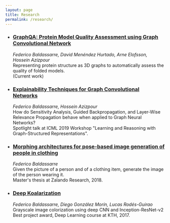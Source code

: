 ```yaml
---
layout: page
title: Research
permalink: /research/
---
```

<!-- Most recent on top -->
<!-- TODO:
- make separate css classes
- images 
- smaller titles
- space for co-authors
- publication year+month+venue
- link to arxiv or pdf
-->

<ul class="post-list">
  <li>
    <div class="Box box-shadow-medium rounded-1 col-12">
      <!-- <div class="col-4 d-table-cell p-3 v-align-middle">
        <img class="image-preview " src="{{ post.image | relative_url }}" />
      </div> -->
      <div class="col-8 d-table-cell p-3">
          <h3>
            <a class="post-link" href="https://openreview.net/forum?id=HyxgBerKwB">
              GraphQA: Protein Model Quality Assessment using Graph Convolutional Network
            </a>
          </h3>
          <p class="post-meta-description">
            <em>Federico Baldassarre, David Menéndez Hurtado, Arne Elofsson, Hossein Azizpour</em><br/>
            Representing protein structure as 3D graphs to automatically assess the quality of folded models.<br/>
            (Current work)
          </p>
          <!-- <p class="post-meta">{{ "2019-05-31" | date: date_format }}</p> -->
        </div>
    </div>
  </li>

  <li>
    <div class="Box box-shadow-medium rounded-1 col-12">
      <!-- <div class="col-4 d-table-cell p-3 v-align-middle">
        <img class="image-preview " src="{{ post.image | relative_url }}" />
      </div> -->
      <div class="col-8 d-table-cell p-3">
          <h3>
            <a class="post-link" href="https://arxiv.org/abs/1905.13686">
              Explainability Techniques for Graph Convolutional Networks
            </a>
          </h3>
          <p class="post-meta-description">
            <em>Federico Baldassarre, Hossein Azizpour</em><br/>
            How do Sensitivity Analysis, Guided Backpropagation, and Layer-Wise Relevance Propagation behave when applied to Graph Neural Networks?<br/>
            Spotlight talk at ICML 2019 Workshop "Learning and Reasoning with Graph-Structured Representations".
          </p>
          <!-- <p class="post-meta">{{ "2019-05-31" | date: date_format }}</p> -->
        </div>
    </div>
  </li>

  <li>
    <div class="Box box-shadow-medium rounded-1 col-12">
      <!-- <div class="col-4 d-table-cell p-3 v-align-middle">
        <img class="image-preview " src="{{ post.image | relative_url }}" />
      </div> -->
      <div class="col-8 d-table-cell p-3">
          <h3>
            <a class="post-link" href="http://kth.diva-portal.org/smash/record.jsf?pid=diva2:1239446">
              Morphing architectures for pose-based image generation of people in clothing
            </a>
          </h3>
          <p class="post-meta-description">
            <em>Federico Baldassarre</em><br/>
            Given the picture of a person and of a clothing item, generate the image of the person wearing it.<br/>
            Master's thesis at Zalando Research, 2018.
          </p>
        </div>
    </div>
  </li>

  <li>
    <div class="Box box-shadow-medium rounded-1 col-12">
      <!-- <div class="col-4 d-table-cell p-3 v-align-middle">
        <img class="image-preview " src="{{ post.image | relative_url }}" />
      </div> -->
      <div class="col-8 d-table-cell p-3">
          <h3>
            <a class="post-link" href="https://github.com/baldassarreFe/deep-koalarization">
              Deep Koalarization
            </a>
          </h3>
          <p class="post-meta-description">
            <em>Federico Baldassarre, Diego González Morín, Lucas Rodés-Guirao</em><br/>
            Grayscale image colorization using deep CNN and Inception-ResNet-v2<br/>
            Best project award, Deep Learning course at KTH, 2017.
          </p>
        </div>
    </div>
  </li>
</ul>